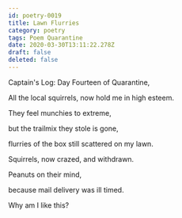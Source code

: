 ```yaml
---
id: poetry-0019
title: Lawn Flurries
category: poetry
tags: Poem Quarantine
date: 2020-03-30T13:11:22.278Z
draft: false
deleted: false
---
```


Captain's Log: Day Fourteen of Quarantine,

All the local squirrels, now hold me in high esteem.

They feel munchies to extreme,

but the trailmix they stole is gone,

flurries of the box still scattered on my lawn.

Squirrels, now crazed, and withdrawn.

Peanuts on their mind,

because mail delivery was ill timed.

Why am I like this?
